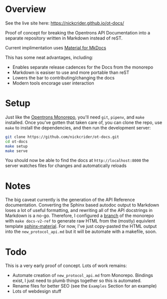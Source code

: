 # Overview

See the live site here: https://nickcrider.github.io/ot-docs/

Proof of concept for breaking the Opentrons API Documentation into a separate repository written in Markdown instead of reST.

Current implimentation uses [Material for MkDocs](https://github.com/squidfunk/mkdocs-material)

This has some neat advantages, including:
- Enables separate release cadences for the Docs from the monorepo
- Markdown is easiser to use and more portable than reST
- Lowers the bar to contributing/changing the docs
- Modern tools encorage user interaction

# Setup

Just like the [Opentrons Monorepo](https://github.com/Opentrons/opentrons/blob/edge/CONTRIBUTING.md#environment-and-repository), you'll need `git`, `pipenv`, and `make` installed. Once you've gotten that taken care of, you can clone the repo, use `make` to install the dependencies, and then run the development server:

```bash
git clone https://github.com/nickcrider/ot-docs.git
cd ot-docs
make setup
make serve
```
You should now be able to find the docs at `http://localhost:8000` the server watches files for changes and automatically reloads

# Notes

The big caveat currently is the generation of the API Reference documentation. Converting the Sphinx based autodoc output to Markdown loses a lot of useful formatting, and rewriting all of the API docstrings in Markdown is a no-go. Therefore, I configured a [branch](https://github.com/Opentrons/opentrons/tree/docs-sphinx-material/api) of the monorepo with `make docs-v2-ref` to generate raw HTML from the (mostly) equivlent template [sphinx-material](https://github.com/bashtage/sphinx-material/). For now, I've just copy-pasted the HTML output into the `new_protocol_api.md` but it will be automate with a makefile, soon. 

# Todo

This is a very early proof of concept. Lots of work remains:

- Automate creation of `new_protocol_api.md` from Monorepo.  Bindings exist, I just need to plumb things together so this is automated.
- Rename files for better SEO (see the `Examples` Section for an example)
- Lots of webdesign stuff
    


